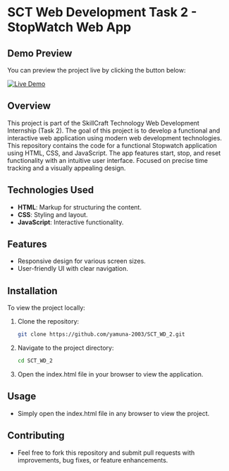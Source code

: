 # SCT Web Development Task 2 - StopWatch Web App

## Demo Preview
You can preview the project live by clicking the button below:

<a href="http://127.0.0.1:8000/Home.html" target="_blank">
  <img src="https://img.shields.io/badge/Live%20Demo-Click%20Here-blue?style=for-the-badge" alt="Live Demo"/>
</a>

## Overview
This project is part of the SkillCraft Technology Web Development Internship (Task 2). The goal of this project is to develop a functional and interactive web application using modern web development technologies. This repository contains the code for a functional Stopwatch application using HTML, CSS, and JavaScript. The app features start, stop, and reset functionality with an intuitive user interface. Focused on precise time tracking and a visually appealing design.

## Technologies Used
- **HTML**: Markup for structuring the content.
- **CSS**: Styling and layout.
- **JavaScript**: Interactive functionality.


## Features
- Responsive design for various screen sizes.
- User-friendly UI with clear navigation.



## Installation

To view the project locally:

1. Clone the repository:
   ```bash
   git clone https://github.com/yamuna-2003/SCT_WD_2.git
2. Navigate to the project directory:
   ```bash
   cd SCT_WD_2
3. Open the index.html file in your browser to view the application.

## Usage
- Simply open the index.html file in any browser to view the project.

## Contributing
- Feel free to fork this repository and submit pull requests with improvements, bug fixes, or feature enhancements.
